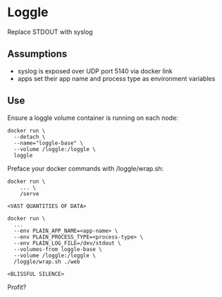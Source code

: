 # Loggle

Replace STDOUT with syslog

## Assumptions

* syslog is exposed over UDP port 5140 via docker link
* apps set their app name and process type as environment variables

## Use

Ensure a loggle volume container is running on each node:

    docker run \
      --detach \
      --name="loggle-base" \
      --volume /loggle:/loggle \
      loggle

Preface your docker commands with /loggle/wrap.sh:

    docker run \
        ... \
        /serve

    <VAST QUANTITIES OF DATA>

    docker run \
      ...
      --env PLAIN_APP_NAME=<app-name> \
      --env PLAIN_PROCESS_TYPE=<process-type> \
      --env PLAIN_LOG_FILE=/dev/stdout \
      --volumes-from loggle-base \
      --volume /loggle:/loggle \
      /loggle/wrap.sh ./web

    <BLISSFUL SILENCE>


Profit?
